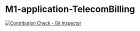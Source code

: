# M1-application-TelecomBilling

[![Contribution Check - Git Inspector](https://github.com/Adwaith1999/M1-application-TelecomBilling/actions/workflows/gitinspector.yml/badge.svg)](https://github.com/Adwaith1999/M1-application-TelecomBilling/actions/workflows/gitinspector.yml)


